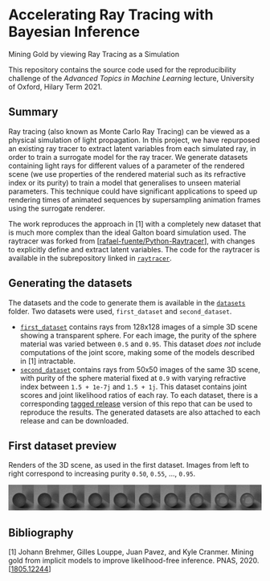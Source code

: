 # Accelerating Ray Tracing with Bayesian Inference
Mining Gold by viewing Ray Tracing as a Simulation

This repository contains the source code used for the reproducibility challenge
of the _Advanced Topics in Machine Learning_ lecture, University of Oxford, Hilary Term 2021.

## Summary
Ray tracing (also known as Monte Carlo Ray Tracing) can be viewed as a physical simulation of light
propagation.
In this project, we have repurposed an existing ray tracer to extract latent variables from each simulated ray,
in order to train a surrogate model for the ray tracer.
We generate datasets containing light rays for different values of a parameter of the rendered scene
(we use properties of the rendered material such as its refractive index or its purity) to train a model that
generalises to unseen material parameters.
This technique could have significant applications to speed up rendering times of animated sequences by
supersampling animation frames using the surrogate renderer.

The work reproduces the approach in [1] with a completely new dataset that is much more
complex than the ideal Galton board simulation used.
The raytracer was forked from [[rafael-fuente/Python-Raytracer](https://github.com/rafael-fuente/Python-Raytracer)],
with changes to explicitly define and extract latent variables.
The code for the raytracer is available in the subrepository linked in [`raytracer`](https://github.com/lmondada/Python-Raytracer).

## Generating the datasets
The datasets and the code to generate them is available in the [`datasets`](datasets) folder.
Two datasets were used, `first_dataset` and `second_dataset`.
 - [`first_dataset`](datasets/first_dataset) contains rays from 128x128 images of a simple 3D scene showing a transparent sphere. For each image,
 the purity of the sphere material was varied between `0.5` and `0.95`. This dataset _does not_ include
 computations of the joint score, making some of the models described in [1] intractable.
 - [`second_dataset`](datasets/second_dataset) contains rays from 50x50 images of the same 3D scene, with purity of the sphere material fixed at `0.9` with varying refractive index between `1.5 + 1e-7j` and `1.5 + 1j`. This dataset contains
 joint scores and joint likelihood ratios of each ray.
 To each dataset, there is a corresponding [tagged release](https://github.com/lmondada/atml-raytracer/releases)
 version of this repo that can be used to reproduce the results.
 The generated datasets are also attached to each release and can be downloaded.

## First dataset preview
Renders of the 3D scene, as used in the first dataset. Images from left to right correspond to increasing purity
`0.50`, `0.55`, ..., `0.95`.

<img src="docs/images/first_dataset.png">

## Bibliography
[1] Johann Brehmer, Gilles Louppe, Juan Pavez, and Kyle Cranmer. Mining gold from implicit models to improve likelihood-free inference. PNAS, 2020. [[1805.12244](https://arxiv.org/abs/1805.12244)]
